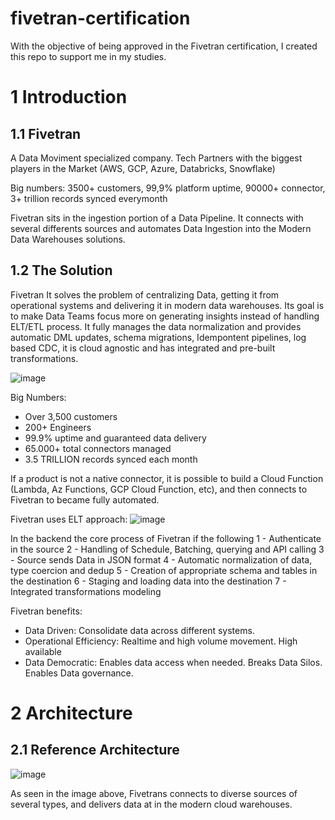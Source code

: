# fivetran-certification

With the objective of being approved in the Fivetran certification, I created this repo to support me in my studies. 

# 1 Introduction

## 1.1 Fivetran

A Data Moviment specialized company. Tech Partners with the biggest players in the Market (AWS, GCP, Azure, Databricks, Snowflake) 

Big numbers: 3500+ customers, 99,9% platform uptime, 90000+ connector, 3+ trillion records synced everymonth 

Fivetran sits in the ingestion portion of a Data Pipeline. It connects with several differents sources and automates Data Ingestion into the Modern Data Warehouses solutions.

## 1.2 The Solution

Fivetran It solves the problem of centralizing Data, getting it from operational systems and delivering it in modern data warehouses. Its goal is to make Data Teams focus more on generating insights instead of handling ELT/ETL process. It fully manages the data normalization and provides automatic DML updates, schema migrations, Idempontent pipelines, log based CDC, it is cloud agnostic and has integrated and pre-built transformations.

![image](https://github.com/igpatrocinio/fivetran-certification/assets/105254279/b3930a89-8a1a-44f1-90e3-ffdc177e62c1)

Big Numbers:
- Over 3,500 customers
- 200+ Engineers
- 99.9% uptime and guaranteed data delivery
- 65.000+ total connectors managed
- 3.5 TRILLION records synced each month

If a product is not a native connector, it is possible to build a Cloud Function (Lambda, Az Functions, GCP Cloud Function, etc), and then connects to Fivetran to became fully automated.

Fivetran uses ELT approach:
![image](https://github.com/igpatrocinio/fivetran-certification/assets/105254279/37ad543e-0912-40e7-ba59-6cd6b2a7728c)

In the backend the core process of Fivetran if the following
1 - Authenticate in the source
2 - Handling of Schedule, Batching, querying and API calling
3 - Source sends Data in JSON format
4 - Automatic normalization of data, type coercion and dedup
5 - Creation of appropriate schema and tables in the destination
6 - Staging and loading data into the destination
7 - Integrated transformations modeling

Fivetran benefits:
- Data Driven: Consolidate data across different systems.
- Operational Efficiency: Realtime and high volume movement. High available
- Data Democratic: Enables data access when needed. Breaks Data Silos. Enables Data governance.

# 2 Architecture

## 2.1 Reference Architecture
![image](https://github.com/igpatrocinio/fivetran-certification/assets/105254279/d9640901-8acd-4b90-8ea5-9af1898bdec8)

As seen in the image above, Fivetrans connects to diverse sources of several types, and delivers data at in the modern cloud warehouses.
